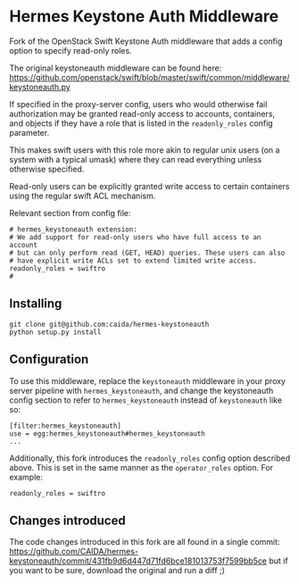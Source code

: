# Hermes Keystone Auth Middleware

Fork of the OpenStack Swift Keystone Auth middleware that adds a config option
to specify read-only roles.

The original keystoneauth middleware can be found here:
https://github.com/openstack/swift/blob/master/swift/common/middleware/keystoneauth.py

If specified in the proxy-server config, users who would otherwise fail
authorization may be granted read-only access to accounts, containers, and
objects if they have a role that is listed in the `readonly_roles` config
parameter.

This makes swift users with this role more akin to regular unix users (on a
system with a typical umask) where they can read everything unless otherwise
specified.

Read-only users can be explicitly granted write access to certain containers
using the regular swift ACL mechanism.

Relevant section from config file:
```
# hermes_keystoneauth extension:
# We add support for read-only users who have full access to an account
# but can only perform read (GET, HEAD) queries. These users can also
# have explicit write ACLs set to extend limited write access.
readonly_roles = swiftro
#
```

## Installing

```
git clone git@github.com:caida/hermes-keystoneauth
python setup.py install
```

## Configuration

To use this middleware, replace the `keystoneauth` middleware in your proxy
server pipeline with `hermes_keystoneauth`, and change the keystoneauth config
section to refer to `hermes_keystoneauth` instead of `keystoneauth` like so:

```
[filter:hermes_keystoneauth]
use = egg:hermes_keystoneauth#hermes_keystoneauth
...
```

Additionally, this fork introduces the `readonly_roles` config option described
above. This is set in the same manner as the `operator_roles` option. For
example:
```
readonly_roles = swiftro
```

## Changes introduced

The code changes introduced in this fork are all found in a single commit:
https://github.com/CAIDA/hermes-keystoneauth/commit/431fb9d6d447d71fd6bce181013753f7599bb5ce
but if you want to be sure, download the original and run a diff ;)
